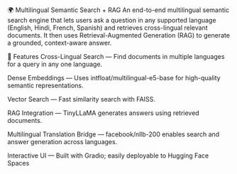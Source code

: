 🌍 Multilingual Semantic Search + RAG
An end-to-end multilingual semantic search engine that lets users ask a question in any supported language (English, Hindi, French, Spanish) and retrieves cross-lingual relevant documents.
It then uses Retrieval-Augmented Generation (RAG) to generate a grounded, context-aware answer.

🚀 Features
Cross-Lingual Search — Find documents in multiple languages for a query in any one language.

Dense Embeddings — Uses intfloat/multilingual-e5-base for high-quality semantic representations.

Vector Search — Fast similarity search with FAISS.

RAG Integration — TinyLLaMA generates answers using retrieved documents.

Multilingual Translation Bridge — facebook/nllb-200 enables search and answer generation across languages.

Interactive UI — Built with Gradio; easily deployable to Hugging Face Spaces
